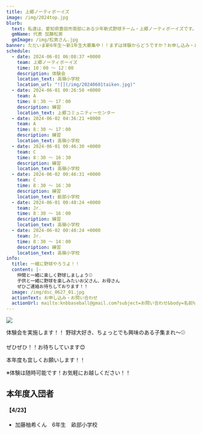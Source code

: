 ```yaml
---
title: 上郷ノーティボーイズ
image: /img/2024top.jpg
blurb:
  text: 私達は、愛知県豊田市南部にある少年軟式野球チーム・上郷ノーティボーイズです。野球を愛する少年・少女達の夢を育み、軟式野球を正しく指導し、体力向上と礼儀を養成します。また、親友同士の友情と交歓の場を与え、規則正しい明朗な少年・少女を育成することを目的としています。
  gmName: 代表 加藤松男
  gmImage: /img/松男さん.jpg
banner: ただいま新6年生～新1年生大募集中！！まずは体験からどうですか？お申し込み・お問い合わせはお気軽にどうぞ！！
schedule:
  - date: 2024-06-01 06:08:37 +0000
    team: 上郷ノーティボーイズ
    time: 10：00 ～ 12：00
    description: 体験会
    location_text: 高嶺小学校
    location_url: "![](/img/20240601taiken.jpg)"
  - date: 2024-06-01 00:26:50 +0000
    team: A
    time: 8：30 ～ 17：00
    description: 練習
    location_text: 上郷コミュニティーセンター
  - date: 2024-06-02 04:36:21 +0000
    team: A
    time: 8：30 ～ 17：00
    description: 練習
    location_text: 高嶺小学校
  - date: 2024-06-01 00:46:30 +0000
    team: C
    time: 8：30 ～ 16：30
    description: 練習
    location_text: 高嶺小学校
  - date: 2024-06-02 00:46:31 +0000
    team: C
    time: 8：30 ～ 16：30
    description: 練習
    location_text: 畝部小学校
  - date: 2024-06-01 00:48:24 +0000
    team: Jr.
    time: 8：30 ～ 16：00
    description: 練習
    location_text: 高嶺小学校
  - date: 2024-06-02 00:48:24 +0000
    team: Jr.
    time: 8：30 ～ 14：00
    description: 練習
    location_text: 高嶺小学校
info:
  title: 一緒に野球やろうよ！！
  content: |-
    仲間と一緒に楽しく野球しましょう⚾
    子供と一緒に野球を楽しみたいお父さん、お母さん
    ぜひご連絡お待ちしております！！
  image: /img/dsc_0627_01.jpg
  actionText: お申し込み・お問い合わせ
  actionUrl: mailto:knbbaseball@gmail.com?subject=お問い合わせ&body=名前%20%3A%0D%0Aふりがな%20%3A%0D%0A電話%20%3A%0D%0A学校名%20%3A%0D%0A学年%20%3A%0D%0Aお問い合せ内容%20%3A（例、体験・見学・入団希望）
---
```

![](/img/20240601taiken.jpg)


体験会を実施します！！
野球大好き、ちょっとでも興味のある子集まれ～⚾

ぜひぜひ！！お待ちしています😊




本年度も宜しくお願いします！！


※体験は随時可能です！お気軽にお越しください！！

## 本年度入団者

#### 【4/23】

* 加藤柚希くん　6年生　畝部小学校

